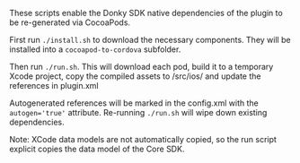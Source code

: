These scripts enable the Donky SDK native dependencies of the plugin to be re-generated via CocoaPods. 

First run `./install.sh` to download the necessary components. They will be installed into a `cocoapod-to-cordova` subfolder.

Then run `./run.sh`. This will download each pod, build it to a temporary Xcode project, copy the compiled assets to /src/ios/ and update the references in plugin.xml

Autogenerated references will be marked in the config.xml with the `autogen='true'` attribute. Re-running `./run.sh` will wipe down existing dependencies.

Note: XCode data models are not automatically copied, so the run script explicit copies the data model of the Core SDK.